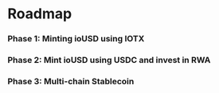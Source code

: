 # Roadmap

### Phase 1: Minting ioUSD using IOTX&#x20;



### Phase 2: Mint ioUSD using USDC and invest in RWA&#x20;



### Phase 3: Multi-chain Stablecoin
